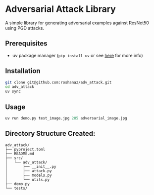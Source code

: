 # Adversarial Attack Library

A simple library for generating adversarial examples against ResNet50 using PGD attacks.

## Prerequisites
- uv package manager (<code>pip install uv</code> or see [here](https://docs.astral.sh/uv/getting-started/installation/) for more info)

## Installation

```bash
git clone git@github.com:roshanaz/adv_attack.git
cd adv_attack
uv sync
```

## Usage

```python
uv run demo.py test_image.jpg 285 adversarial_image.jpg
```


## Directory Structure Created:
```
adv_attack/
├── pyproject.toml
├── README.md
├── src/
│   └── adv_attack/
│       ├── __init__.py
│       ├── attack.py
│       ├── models.py
│       └── utils.py
├── demo.py
└── tests/
    
```
